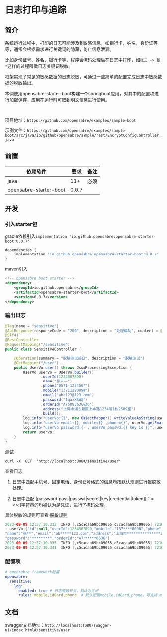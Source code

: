 # 日志打印与追踪

## 简介

系统运行过程中，打印的日志可能涉及到敏感信息，如银行卡，姓名，身份证等等，通常会根据需求进行关键词的隐藏，防止信息泄漏。

比如身份证号、姓名、银行卡等，程序会掩码处理后在日志中打印，如` 张三 -> 张* `这样的过程叫做日志关键词脱敏。

框架实现了常见的敏感数据的日志脱敏，可通过一些简单的配置完成日志中敏感数据的脱敏输出。

本例使用opensabre-starter-boot构建一个springboot应用，对其中的配置项进行加密保存，应用在运行时可取到明文信息进行使用。

</br>

项目地址：`https://github.com/opensabre/examples/sample-boot`

示例文件：`https://github.com/opensabre/examples/sample-boot/src/java/io/github/opensabre/sample/rest/EncryptConfigController.java`

## 前置

| 依赖软件                    | 要求     | 备注                                             |
| ------------------------- | -------- | ------------------------------------------------|
| java                      | 11+      | 必须                                             |
| opensabre-starter-boot    | 0.0.7    |                                                 |

## 开发

### 引入starter包

gradle依赖引入`implementation 'io.github.opensabre:opensabre-starter-boot:0.0.7'`

```groovy
dependencies {
    implementation 'io.github.opensabre:opensabre-starter-boot:0.0.7'
}
```

maven引入

```xml
<!-- opensabre boot starter -->
<dependency>
    <groupId>io.github.opensabre</groupId>
    <artifactId>opensabre-starter-boot</artifactId>
    <version>0.0.7</version>
</dependency>
```

### 输出日志

```java
@Tag(name = "sensitive")
@ApiResponse(responseCode = "200", description = "处理成功", content = @Content(schema = @Schema(implementation = Result.class)))
@Slf4j
@RestController
@RequestMapping("/sensitive")
public class SensitiveController {

    @Operation(summary = "脱敏测试接口", description = "脱敏测试")
    @GetMapping("/user")
    public UserVo user() throws JsonProcessingException {
        UserVo userVo = UserVo.builder()
                .userId(1234567890)
                .name("张三一")
                .phone("0571-1234567")
                .mobile("13711220098")
                .email("abc123@123.com")
                .password("1qazXSW@")
                .orderId("A76883636636")
                .address("上海市浦东新区上丰路1234号1栋2509室")
                .build();
        log.info("userVo:{}", new ObjectMapper().writeValueAsString(userVo));
        log.info("userVo email:{}, mobile={} ,phone={}", userVo.getEmail(), userVo.getMobile(), userVo.getPhone());
        log.info("userVo password:{} , userVo passwd:{} key is {}", userVo.getPassword(), "1qaz@WSX", "key123");
        return userVo;
    }
}
```

测试

```shell
curl -X 'GET' 'http://localhost:8080/sensitive/user'

```

查看日志

 1. 日志中匹配手机号、固定电话、身份证号格式的信息均按默认规则进行报脱敏处理。
 
 2. 日志中匹配 [password|pass|passwd|secret|key|credential|token][：=<>:]字符串的均被认为是凭证，进行了掩码处理。

具体脱敏的规则可查看 [脱敏规则](/framework/manual/base/sensitive?id=内置脱敏策略)

```java
2023-09-09 12:57:10.332  INFO [,c5cacaa69bc09055,c5cacaa69bc09055] 72106 --- [  XNIO-1 task-1] c.o.sample.rest.SensitiveController      
: userVo:{"id":null,"userId":1234567890,"mobile":"137****0098","phone":"057*****4567",
"name":"张**","email":"ab*****123.com","address":"上海市***************509室",
"password":"********","orderId":"A7******6636"}
2023-09-09 12:57:10.335  INFO [,c5cacaa69bc09055,c5cacaa69bc09055] 72106 --- [  XNIO-1 task-1] c.o.sample.rest.SensitiveController      : userVo email:abc123@123.com, mobile=137****0098 ,phone=057*******67
2023-09-09 12:57:10.341  INFO [,c5cacaa69bc09055,c5cacaa69bc09055] 72106 --- [  XNIO-1 task-1] c.o.sample.rest.SensitiveController      : userVo password:******** , userVo passwd:******** key is ******
```

### 配置项

```yaml
# opensabre framework配置
opensabre:
  sensitive:
    log:
      enabled: true # 日志脱敏开关，默认为关闭
      rules: mobile,idCard,phone  # 默认配置mobile,idCard,phone，可支持 mobile,idCard,phone,email,address,carLicense,bankCard选项

```

## 文档

swagger文档地址：`http://localhost:8080/swagger-ui/index.html#/sensitive/user`